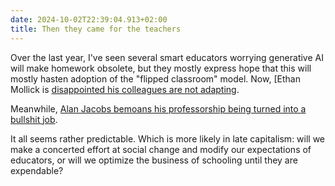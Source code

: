 ```yaml
---
date: 2024-10-02T22:39:04.913+02:00
title: Then they came for the teachers
---
```



Over the last year, I've seen several smart educators worrying generative AI will make homework obsolete, but they mostly express hope that this will mostly hasten adoption of the "flipped classroom" model. Now, [Ethan Mollick is [disappointed his colleagues are not adapting](https://www.oneusefulthing.org/p/post-apocalyptic-education).

Meanwhile, [Alan Jacobs bemoans his professorship being turned into a bullshit job](https://blog.ayjay.org/administrivia/).

It all seems rather predictable. Which is more likely in late capitalism: will we make a concerted effort at social change and modify our expectations of educators, or will we optimize the business of schooling until they are expendable?


